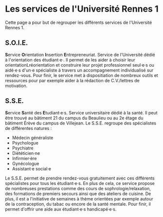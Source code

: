 # Les services de l'Université Rennes 1

Cette page a pour but de regrouper les différents services de l'Université Rennes 1.

## S.O.I.E.

**S**ervice **O**rientation **I**nsertion **E**ntrepreneuriat. Service de l'Université dédié à l'orientation des étudiant·e·. Il permet de les aider à choisir leur orientationLréorientation et construire leur projet professionnel seul·e·s ou aidé·e·s d'un·e spécialiste à travers un accompagnement individualisé sur rendez-vous. Pour finir, le service met à dispositiation de nombreux outils et ressources pour par exemple aider à la rédaction de C.V./lettres de motivation.

## S.S.E.

**S**ervice **S**anté des **E**tudiant·e·s. Service universitaire dédié à la santé. Il peut être trouvé au bâtiment 21 du campus du Beaulieu ou au 2e étage du bâtiment Érève du campus de Villejean. Le S.S.E. regroupe des spécialistes de différentes natures :
- Médecin généraliste
- Psychologue
- Psychiatre
- Diététicien·ne
- Infirmier·ère
- Gynécologue
- Assistant·e social·e  

Le S.S.E. permet de prendre rendez-vous gratuitement avec ces différents spécialistes pour tous les étudiant·e·s. En plus de cela, ce service propose de nombreuses prestations comme des cours de sophrologie/relaxation, des formations de premiers secours ainsi que des ateliers de cuisine. De plus, il est a l'initiative de semaines à thème orientées par exemple autour de la contraception, du tabac ou encore de la santé mentale.
Pour finir, il permet d'offrir une aide aux étudiant·e·s handicapé·e·s.

